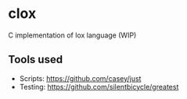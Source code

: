 # clox
C implementation of lox language (WIP)

## Tools used
- Scripts: https://github.com/casey/just
- Testing: https://github.com/silentbicycle/greatest
